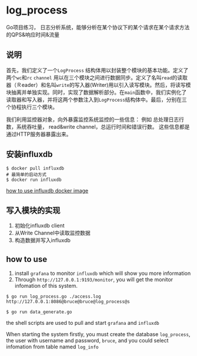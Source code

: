 # log_process
Go项目练习， 日志分析系统，能够分析在某个协议下的某个请求在某个请求方法的QPS&amp;响应时间&amp;流量


## 说明
首先，我们定义了一个`LogProcess` 结构体用以封装整个模块的基本功能。定义了两个`wc`和`rc` `channel` 用以在三个模块之间进行数据同步。定义了名叫`read`的读取器（Ｒeader）和名叫`write`的写入器(Writer)用以引入读写模块。然后，将读写模块抽离并单独实现。同时，实现了数据解析部分。在`main`函数中，我们实例化了读取器和写入器，并将这两个参数注入到`LogProcess`结构体中。最后，分别在三个协程执行三个模块。

我们利用监控器对象，向外暴露监控系统监控的一些信息： 例如 总处理日志行数，系统吞吐量， read&write channel，总运行时间和错误行数。
这些信息都是通过HTTP服务器暴露出来。


## 安装influxdb

```shell
$ docker pull influxdb
# 最简单的启动方式
$ docker run influxdb
```

[how to use influxdb docker image](https://hub.docker.com/_/influxdb/)


## 写入模块的实现
1. 初始化influxdb client
2. 从Write Channel中读取监控数据
3. 构造数据并写入influxdb


## how to use 
1. install `grafana` to monitor `influxdb` which will show you more information
2. Through `http://127.0.0.1:9193/monitor`, you will get the monitor infomation of this system.

```shell
$ go run log_process.go ./access.log http://127.0.0.1:8086@bruce@bruce@log_process@s

$ go run data_generate.go 
```

the shell scripts are used to pull and start `grafana` and `influxdb`

When starting the system firstly, you must create the database `log_process`, 
the user with username and password, `bruce`, and you could select infomation from table named `log_info` 

